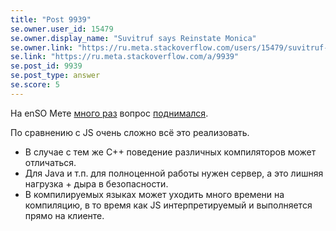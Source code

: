 ```yaml
---
title: "Post 9939"
se.owner.user_id: 15479
se.owner.display_name: "Suvitruf says Reinstate Monica"
se.owner.link: "https://ru.meta.stackoverflow.com/users/15479/suvitruf-says-reinstate-monica"
se.link: "https://ru.meta.stackoverflow.com/a/9939"
se.post_id: 9939
se.post_type: answer
se.score: 5
---
```

<p>На enSO Мете <a href="https://meta.stackoverflow.com/q/358746/1991579">много раз</a> вопрос <a href="https://meta.stackoverflow.com/a/327744/1991579">поднимался</a>.</p>

<p>По сравнению с JS очень сложно всё это реализовать. </p>

<ul>
<li>В случае с тем же C++ поведение различных компиляторов может отличаться.</li>
<li>Для Java и т.п. для полноценной работы нужен сервер, а это лишняя нагрузка + дыра в безопасности.</li>
<li>В компилируемых языках может уходить много времени на компиляцию, в то время как JS интерпретируемый и выполняется прямо на клиенте.</li>
</ul>
